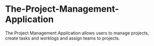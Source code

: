 # The-Project-Management-Application
The Project Management Application allows users to manage projects, create tasks and worklogs and assign teams to projects.
